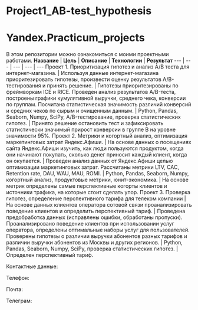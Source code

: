 # Project1_AB-test_hypothesis
 
# Yandex.Practicum_projects
В этом репозитории можно ознакомиться с моими проектными работами.
**Название** | **Цель** | **Описание** | **Технологии** | **Результат** 
--- | --- | --- | --- | ---
Проект 1. Приоритизация гипотез и анализ A/B теста для интернет-магазина. | Используя данные интернет-магазина приоритезировать гипотезы, произвести оценку результатов A/B-тестирования и принять решение. | Гипотезы приоритезированы по фреймворкам ICE и RICE. Проведен анализ результатов A/B-теста, построены графики кумулятивной выручки, среднего чека, конверсии по группам. Посчитана статистическая значимость различий конверсий и средних чеков по сырым и очищенным данным. | Python, Pandas, Seaborn, Numpy, SciPy, A/B-тестирование, проверка статистических гипотез. | Принято решение остановить тест и зафиксировать статистически значимый прирост конверсии в группе B на уровне значимости 95%. 
Проект 2. Метрики и когортный анализ, оптимизация маркетинговых затрат Яндекс.Афиши. | На основе данных о посещениях сайта Яндекс.Афиши изучить, как люди пользуются продуктом, когда они начинают покупать, сколько денег приносит каждый клиент, когда он окупается. | Проведен анализ данных от Яндекс.Афиши целью оптимизации маркетинговых затрат. Рассчитаны метрики LTV, CAC, Retention rate, DAU, WAU, MAU, ROMI. | Python, Pandas, Seaborn, Numpy, когортный анализ, продуктовые метрики, юнит-экономика. | На основе метрик определены самые перспективные когорты клиентов и источники трафика, на которые стоит сделать упор.
Проект 3. Проверка гипотез, определение перспективного тарифа для телеком компании | На основе данных клиентов оператора сотовой связи проанализировать поведение клиентов и определить перспективный тариф. | Проведена предобработка данных (исправлены ошибки, обработаны пропуски). Проанализировано поведение клиентов при использовании услуг оператора, определены оптимальные наборы услуг для пользователей. Проверены гипотезы о различии выручки абонентов разных тарифов и различии выручки абонентов из Москвы и других регионов. | Python, Pandas, Seaborn, Numpy, SciPy, проверка статистических гипотез. | Определен перспективный тариф.

Контактные данные:

Телефон: 

Почта: 

Телеграм: 
